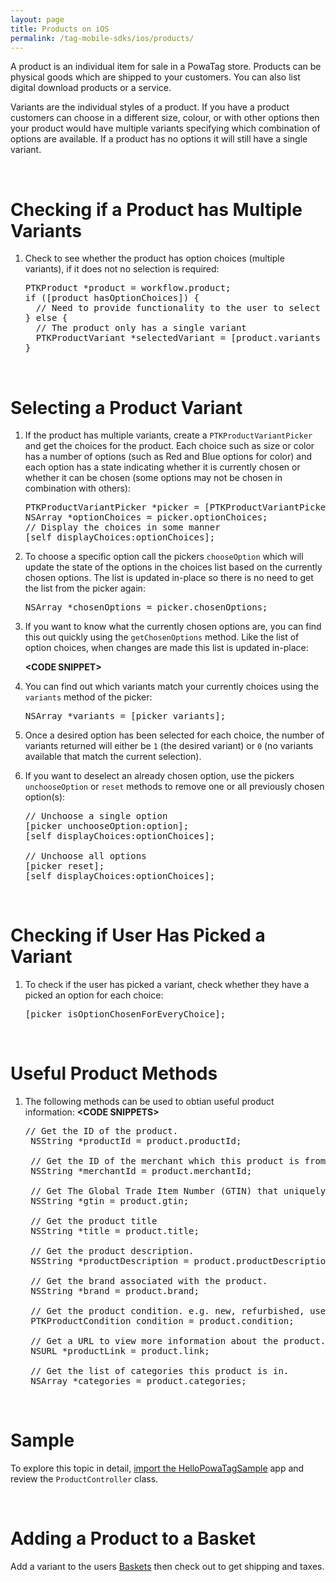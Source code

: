 ```yaml
---
layout: page
title: Products on iOS
permalink: /tag-mobile-sdks/ios/products/
---
```


A product is an individual item for sale in a PowaTag store. Products can be physical goods which are shipped to your customers. You can also list digital download products or a service.

Variants are the individual styles of a product. If you have a product customers can choose in a different size, colour, or with other options then your product would have multiple variants specifying which combination of options are available. If a product has no options it will still have a single variant.

<br />

# Checking if a Product has Multiple Variants

1. Check to see whether the product has option choices (multiple variants), if it does not no selection is required:

    <pre>PTKProduct *product = workflow.product;
   if ([product hasOptionChoices]) {
     // Need to provide functionality to the user to select a variant
   } else {
     // The product only has a single variant
     PTKProductVariant *selectedVariant = [product.variants objectAtIndex:0];
   }</pre>

<br />

# Selecting a Product Variant

1. If the product has multiple variants, create a `PTKProductVariantPicker` and get the choices for the product. Each choice such as size or color has a number of options (such as Red and Blue options for color) and each option has a state indicating whether it is currently chosen or whether it can be chosen (some options may not be chosen in combination with others):

    <pre>PTKProductVariantPicker *picker = [PTKProductVariantPicker productVariantPickerWithProduct:product];
   NSArray *optionChoices = picker.optionChoices;
   // Display the choices in some manner
   [self displayChoices:optionChoices];</pre>

2. To choose a specific option call the pickers `chooseOption` which will update the state of the options in the choices list based on the currently chosen options. The list is updated in-place so there is no need to get the list from the picker again:

    <pre>NSArray *chosenOptions = picker.chosenOptions;</pre>

3. If you want to know what the currently chosen options are, you can find this out quickly using the `getChosenOptions` method. Like the list of option choices, when changes are made this list is updated in-place: 
   
	<b> &lt;CODE SNIPPET&gt;</b>
   
4. You can find out which variants match your currently choices using the `variants` method of the picker:

    <pre>NSArray *variants = [picker variants];</pre>

5. Once a desired option has been selected for each choice, the number of variants returned will either be `1` (the desired variant) or `0` (no variants available that match the current selection).

6. If you want to deselect an already chosen option, use the pickers `unchooseOption` or `reset` methods to remove one or all previously chosen option(s):

    <pre>// Unchoose a single option
   [picker unchooseOption:option];
   [self displayChoices:optionChoices];

   // Unchoose all options
   [picker reset];
   [self displayChoices:optionChoices];</pre>


<br />

# Checking if User Has Picked a Variant

1. To check if the user has picked a variant, check whether they have a picked an option for each choice:

	<pre>[picker isOptionChosenForEveryChoice];</pre>

<br />

# Useful Product Methods

1. The following methods can be used to obtian useful product information:
<b> &lt;CODE SNIPPETS&gt;</b>
	<pre>// Get the ID of the product.
	NSString *productId = product.productId;
	
	// Get the ID of the merchant which this product is from.
	NSString *merchantId = product.merchantId;
	
    // Get The Global Trade Item Number (GTIN) that uniquely identifies the product globally, if it has one.
    NSString *gtin = product.gtin;

    // Get the product title
	NSString *title = product.title;
	
    // Get the product description.
    NSString *productDescription = product.productDescription;
	
    // Get the brand associated with the product.
    NSString *brand = product.brand;

    // Get the product condition. e.g. new, refurbished, used or unknown
    PTKProductCondition condition = product.condition;

    // Get a URL to view more information about the product. The URL is optional
    NSURL *productLink = product.link;

    // Get the list of categories this product is in.
    NSArray *categories = product.categories;</pre>
	
<br />


# Sample

To explore this topic in detail, [import the HelloPowaTagSample]({{site.baseurl}}/tag-mobile-sdks/ios/start/#importing-the-sample-app) app and review the <code>ProductController</code> class.

<br />

# Adding a Product to a Basket

Add a variant to the users [Baskets]({{site.baseurl}}/tag-mobile-sdks/ios/baskets/) then check out to get shipping and taxes.
